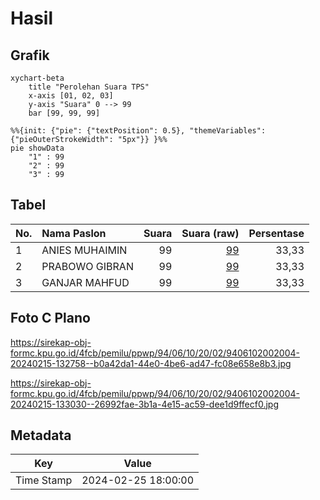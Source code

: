 # Hasil

## Grafik

```mermaid
xychart-beta
    title "Perolehan Suara TPS"
    x-axis [01, 02, 03]
    y-axis "Suara" 0 --> 99
    bar [99, 99, 99]
```

```mermaid
%%{init: {"pie": {"textPosition": 0.5}, "themeVariables": {"pieOuterStrokeWidth": "5px"}} }%%
pie showData
    "1" : 99
    "2" : 99
    "3" : 99
```

## Tabel

| No. | Nama Paslon    | Suara | Suara (raw) | Persentase |
|:--- |:-------------- | -----:| -----------:| ----------:|
| 1   | ANIES MUHAIMIN | 99    | [99][p-1]   | 33,33      |
| 2   | PRABOWO GIBRAN | 99    | [99][p-2]   | 33,33      |
| 3   | GANJAR MAHFUD  | 99    | [99][p-3]   | 33,33      |


[p-1]: https://github.com/gigit-pemilu/pemilu-2024-94-papua-tengah/blob/main/pilpres/hitung-suara/sub/94-papua-tengah/sub/06-dogiyai/sub/10-dogiyai/sub/2002-kigamani/sub/004-tps/sub/paslon-1.txt
[p-2]: https://github.com/gigit-pemilu/pemilu-2024-94-papua-tengah/blob/main/pilpres/hitung-suara/sub/94-papua-tengah/sub/06-dogiyai/sub/10-dogiyai/sub/2002-kigamani/sub/004-tps/sub/paslon-2.txt
[p-3]: https://github.com/gigit-pemilu/pemilu-2024-94-papua-tengah/blob/main/pilpres/hitung-suara/sub/94-papua-tengah/sub/06-dogiyai/sub/10-dogiyai/sub/2002-kigamani/sub/004-tps/sub/paslon-3.txt

## Foto C Plano

https://sirekap-obj-formc.kpu.go.id/4fcb/pemilu/ppwp/94/06/10/20/02/9406102002004-20240215-132758--b0a42da1-44e0-4be6-ad47-fc08e658e8b3.jpg

https://sirekap-obj-formc.kpu.go.id/4fcb/pemilu/ppwp/94/06/10/20/02/9406102002004-20240215-133030--26992fae-3b1a-4e15-ac59-dee1d9ffecf0.jpg


## Metadata

| Key        | Value               |
| ---------- | ------------------- |
| Time Stamp | 2024-02-25 18:00:00 |



